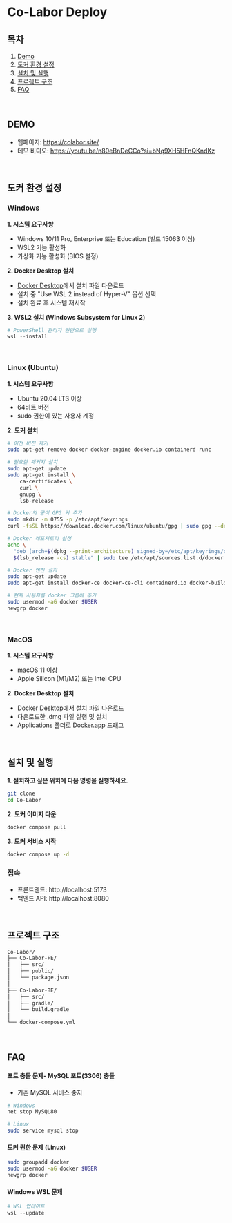 # Co-Labor Deploy

## 목차
1. [Demo](#demo)
2. [도커 환경 설정](#도커-환경-설정)
3. [설치 및 실행](#설치-및-실행)
4. [프로젝트 구조](#프로젝트-구조)
5. [FAQ](#faq)

<br/>

## DEMO
- 웹페이지: https://colabor.site/
- 데모 비디오: https://youtu.be/n80eBnDeCCo?si=bNq9XH5HFnQKndKz

<br/>


## 도커 환경 설정

### Windows

**1. 시스템 요구사항**
- Windows 10/11 Pro, Enterprise 또는 Education (빌드 15063 이상)
- WSL2 기능 활성화
- 가상화 기능 활성화 (BIOS 설정)

**2. Docker Desktop 설치**
- [Docker Desktop](https://www.docker.com/products/docker-desktop/)에서 설치 파일 다운로드
- 설치 중 "Use WSL 2 instead of Hyper-V" 옵션 선택
- 설치 완료 후 시스템 재시작

**3. WSL2 설치 (Windows Subsystem for Linux 2)**
```powershell
# PowerShell 관리자 권한으로 실행
wsl --install
```


<br/>


### Linux (Ubuntu)
**1. 시스템 요구사항**
- Ubuntu 20.04 LTS 이상
- 64비트 버전
- sudo 권한이 있는 사용자 계정


**2. 도커 설치**

```sh
# 이전 버전 제거
sudo apt-get remove docker docker-engine docker.io containerd runc

# 필요한 패키지 설치
sudo apt-get update
sudo apt-get install \
    ca-certificates \
    curl \
    gnupg \
    lsb-release

# Docker의 공식 GPG 키 추가
sudo mkdir -m 0755 -p /etc/apt/keyrings
curl -fsSL https://download.docker.com/linux/ubuntu/gpg | sudo gpg --dearmor -o /etc/apt/keyrings/docker.gpg

# Docker 레포지토리 설정
echo \
  "deb [arch=$(dpkg --print-architecture) signed-by=/etc/apt/keyrings/docker.gpg] https://download.docker.com/linux/ubuntu \
  $(lsb_release -cs) stable" | sudo tee /etc/apt/sources.list.d/docker.list > /dev/null

# Docker 엔진 설치
sudo apt-get update
sudo apt-get install docker-ce docker-ce-cli containerd.io docker-buildx-plugin docker-compose-plugin

# 현재 사용자를 docker 그룹에 추가
sudo usermod -aG docker $USER
newgrp docker
```

<br/>


### MacOS

**1. 시스템 요구사항**
- macOS 11 이상
- Apple Silicon (M1/M2) 또는 Intel CPU


**2. Docker Desktop 설치**

- Docker Desktop에서 설치 파일 다운로드
- 다운로드한 .dmg 파일 실행 및 설치
- Applications 폴더로 Docker.app 드래그



<br/>


## 설치 및 실행

**1. 설치하고 싶은 위치에 다음 명령을 실행하세요.**
```bash
git clone
cd Co-Labor
```


**2. 도커 이미지 다운**
```bash
docker compose pull
```


**3. 도커 서비스 시작**
```bash
docker compose up -d
```


### 접속
- 프론트엔드: http://localhost:5173
- 백엔드 API: http://localhost:8080


<br/>


## 프로젝트 구조
```bash
Co-Labor/
├── Co-Labor-FE/          
│   ├── src/
│   ├── public/
│   └── package.json
│
├── Co-Labor-BE/         
│   ├── src/
│   ├── gradle/
│   └── build.gradle
│
└── docker-compose.yml   
```


<br/>

## FAQ
#### 포트 충돌 문제- MySQL 포트(3306) 충돌 
- 기존 MySQL 서비스 중지
```bash
# Windows
net stop MySQL80

# Linux
sudo service mysql stop
```

#### 도커 권한 문제 (Linux)
```bash
sudo groupadd docker
sudo usermod -aG docker $USER
newgrp docker
```

#### Windows WSL 문제
```powershell
# WSL 업데이트
wsl --update
```
